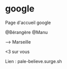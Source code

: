 # google
Page d'accueil google

@Bérangère 
@Manu 

--> Marseille 

<3 sur vous 

Lien : pale-believe.surge.sh

